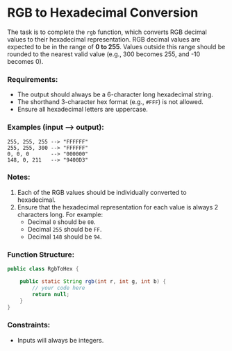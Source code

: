 # RGB to Hexadecimal Conversion

The task is to complete the `rgb` function, which converts RGB decimal values to their hexadecimal representation. RGB decimal values are expected to be in the range of **0 to 255**. Values outside this range should be rounded to the nearest valid value (e.g., 300 becomes 255, and -10 becomes 0).

### Requirements:

- The output should always be a 6-character long hexadecimal string.
- The shorthand 3-character hex format (e.g., `#FFF`) is not allowed.
- Ensure all hexadecimal letters are uppercase.

### Examples (input --> output):

```plaintext
255, 255, 255 --> "FFFFFF"
255, 255, 300 --> "FFFFFF"
0, 0, 0       --> "000000"
148, 0, 211   --> "9400D3"
```

### Notes:

1. Each of the RGB values should be individually converted to hexadecimal.
2. Ensure that the hexadecimal representation for each value is always 2 characters long. For example:
   - Decimal `0` should be `00`.
   - Decimal `255` should be `FF`.
   - Decimal `148` should be `94`.

### Function Structure:

```java
public class RgbToHex {

    public static String rgb(int r, int g, int b) {
        // your code here
        return null;
    }
}
```

### Constraints:

- Inputs will always be integers.

